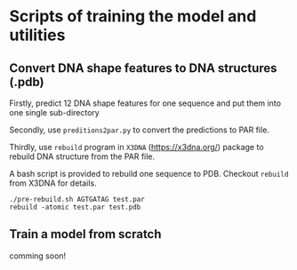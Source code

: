 # Scripts of training the model and utilities

## Convert DNA shape features to DNA structures (.pdb)

Firstly, predict 12 DNA shape features for one sequence and put them into one single sub-directory

Secondly, use `preditions2par.py` to convert the predictions to PAR file.

Thirdly, use `rebuild` program in `X3DNA` (https://x3dna.org/) package to rebuild DNA structure from the PAR file. 

A bash script is provided to rebuild one sequence to PDB. Checkout `rebuild` from X3DNA for details. 
```
./pre-rebuild.sh AGTGATAG test.par
rebuild -atomic test.par test.pdb
```

## Train a model from scratch

comming soon!